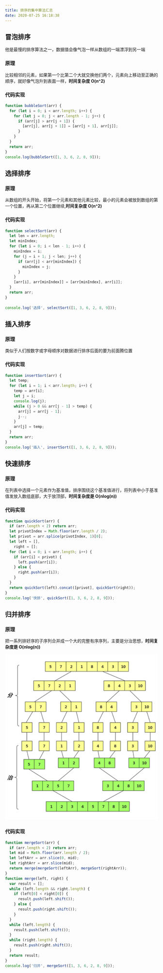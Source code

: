 ```yaml
---
title: 排序的集中算法汇总
date: 2020-07-25 16:18:38
---
```


## 冒泡排序

他是最慢的排序算法之一，数据值会像气泡一样从数组的一端漂浮到另一端

### 原理

比较相邻的元素，如果第一个比第二个大就交换他们两个，元素向上移动至正确的顺序，就好像气泡升到表面一样，**时间复杂度 O(n^2)**

### 代码实现

```js
function bubbleSort(arr) {
  for (let i = 0; i < arr.length; i++) {
    for (let j = 0; j < arr.length - 1; j++) {
      if (arr[j] > arr[j + 1]) {
        [arr[j], arr[j + 1]] = [arr[j + 1], arr[j]];
      }
    }
  }
  return arr;
}
console.log(bubbleSort([1, 3, 6, 2, 8, 9]));
```

## 选择排序

### 原理

从数组的开头开始，将第一个元素和其他元素比较，最小的元素会被放到数组的第一个位置，再从第二个位置继续,**时间复杂度 O(n^2)**

### 代码实现

```js
function selectSort(arr) {
  let len = arr.length;
  let minIndex;
  for (let i = 0; i < len - 1; i++) {
    minIndex = i;
    for (j = i + 1; j < len; j++) {
      if (arr[j] < arr[minIndex]) {
        minIndex = j;
      }
    }
    [arr[i], arr[minIndex]] = [arr[minIndex], arr[i]];
  }
  return arr;
}

console.log('选择', selectSort([1, 3, 6, 2, 8, 9]));
```

## 插入排序

### 原理

类似于人们按数字或字母顺序对数据进行排序后面的要为前面腾位置

### 代码实现

```js
function insertSort(arr) {
  let temp;
  for (let i = 1; i < arr.length; i++) {
    temp = arr[i];
    let j = i;
    console.log(j);
    while (j > 0 && arr[j - 1] > temp) {
      arr[j] = arr[j - 1];
      j--;
    }
    arr[j] = temp;
  }
  return arr;
}
console.log('插入', insertSort([1, 3, 6, 2, 8, 9]));
```

## 快速排序

### 原理

在列表中选择一个元素作为基准值，排序围绕这个基准值进行，将列表中小于基准值发放入数组底部，大于放顶部，**时间复杂度是 O(nlog(n))**

### 代码实现

```js
function quickSort(arr) {
  if (arr.length < 2) return arr;
  let privotIndex = Math.floor(arr.length / 2);
  let privot = arr.splice(privotIndex, 1)[0];
  let left = [],
    right = [];
  for (let i = 0; i < arr.length; i++) {
    if (arr[i] < privot) {
      left.push(arr[i]);
    } else {
      right.push(arr[i]);
    }
  }
  return quickSort(left).concat([privot], quickSort(right));
}
console.log('快排', quickSort([1, 3, 6, 2, 8, 9]));
```

## 归并排序

### 原理

把一系列排好序的子序列合并成一个大的完整有序序列，主要是分治思想，**时间复杂度是 O(nlog(n))**

<!-- ![分治思想](/datasrouce/归并排序.png) -->
<img src="../../assets/datasrouce/归并排序.png">

### 代码实现

```js
function mergeSort(arr) {
  if (arr.length < 2) return arr;
  let mid = Math.floor(arr.length / 2);
  let leftArr = arr.slice(0, mid);
  let rightArr = arr.slice(mid);
  return merge(mergeSort(leftArr), mergeSort(rightArr));
}
function merge(left, right) {
  var result = [];
  while (left.length && right.length) {
    if (left[0] < right[0]) {
      result.push(left.shift());
    } else {
      result.push(right.shift());
    }
  }
  while (left.length) {
    result.push(left.shift());
  }
  while (right.length) {
    result.push(right.shift());
  }
  return result;
}
console.log('归并', mergeSort([1, 3, 6, 2, 8, 9]));
```

<!-- ## 堆排序


## 桶排序

## 基数排序 -->
